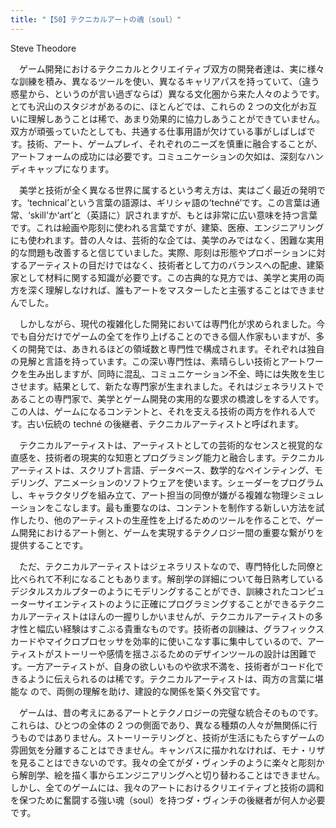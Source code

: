 ```yaml
---
title: "【50】テクニカルアートの魂（soul）"
---
```



Steve Theodore


　ゲーム開発におけるテクニカルとクリエイティブ双方の開発者達は、実に様々な訓練を積み、異なるツールを使い、異なるキャリアパスを持っていて、（違う惑星から、というのが言い過ぎならば）異なる文化圏から来た人々のようです。とても沢山のスタジオがあるのに、ほとんどでは、これらの 2 つの文化がお互いに理解しあうことは稀で、あまり効果的に協力しあうことができていません。双方が頑張っていたとしても、共通する仕事用語が欠けている事がしばしばです。技術、アート、ゲームプレイ、それぞれのニーズを慎重に融合することが、アートフォームの成功には必要です。コミュニケーションの欠如は、深刻なハンディキャップになります。

　美学と技術が全く異なる世界に属するという考え方は、実はごく最近の発明です。‘technical’という言葉の語源は、ギリシャ語の‘techné’です。この言葉は通常、‘skill’か‘art’と（英語に）訳されますが、もとは非常に広い意味を持つ言葉です。これは絵画や彫刻に使われる言葉ですが、建築、医療、エンジニアリングにも使われます。昔の人々は、芸術的な企ては、美学のみではなく、困難な実用的な問題も改善すると信じていました。実際、彫刻は形態やプロポーションに対するアーティストの目だけではなく、技術者として力のバランスへの配慮、建築家として材料に関する知識が必要です。この古典的な見方では、美学と実用の両方を深く理解しなければ、誰もアートをマスターしたと主張することはできませんでした。

　しかしながら、現代の複雑化した開発においては専門化が求められました。今でも自分だけでゲームの全てを作り上げることのできる個人作家もいますが、多くの開発では、あきれるほどの領域数と専門性で構成されます。それぞれは独自の見解と言語を持っています。この深い専門性は、素晴らしい技術とアートワークを生み出しますが、同時に混乱、コミュニケーション不全、時には失敗を生じさせます。結果として、新たな専門家が生まれました。それはジェネラリストであることの専門家で、美学とゲーム開発の実用的な要求の橋渡しをする人です。この人は、ゲームになるコンテントと、それを支える技術の両方を作れる人です。古い伝統の techné の後継者、テクニカルアーティストと呼ばれます。

　テクニカルアーティストは、アーティストとしての芸術的なセンスと視覚的な直感を、技術者の現実的な知恵とプログラミング能力と融合します。テクニカルアーティストは、スクリプト言語、データベース、数学的なペインティング、モデリング、アニメーションのソフトウェアを使います。シェーダーをプログラムし、キャラクタリグを組み立て、アート担当の同僚が嫌がる複雑な物理シミュレーションをこなします。最も重要なのは、コンテントを制作する新しい方法を試作したり、他のアーティストの生産性を上げるためのツールを作ることで、ゲーム開発におけるアート側と、ゲームを実現するテクノロジー間の重要な繋がりを提供することです。

　ただ、テクニカルアーティストはジェネラリストなので、専門特化した同僚と比べられて不利になることもあります。解剖学の詳細について毎日熟考しているデジタルスカルプターのようにモデリングすることができ、訓練されたコンピューターサイエンティストのように正確にプログラミングすることができるテクニカルアーティストはほんの一握りしかいませんが、テクニカルアーティストの多才性と幅広い経験はすこぶる貴重なものです。技術者の訓練は、グラフィックスカードやマイクロプロセッサを効率的に使いこなす事に集中しているので、アーティストがストーリーや感情を揺さぶるためのデザインツールの設計は困難です。一方アーティストが、自身の欲しいものや欲求不満を、技術者がコード化できるように伝えられるのは稀です。テクニカルアーティストは、両方の言葉に堪能な ので、両側の理解を助け、建設的な関係を築く外交官です。

　ゲームは、昔の考えにあるアートとテクノロジーの完璧な統合そのものです。これらは、ひとつの全体の 2 つの側面であり、異なる種類の人々が無関係に行うものではありません。ストーリーテリングと、技術が生活にもたらすゲームの雰囲気を分離することはできません。キャンバスに描かれなければ、モナ・リザを見ることはできないのです。我々の全てがダ・ヴィンチのように楽々と彫刻から解剖学、絵を描く事からエンジニアリングへと切り替わることはできません。しかし、全てのゲームには、我々のアートにおけるクリエイティブと技術の調和を保つために奮闘する強い魂（soul）を持つダ・ヴィンチの後継者が何人か必要です。
